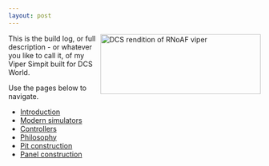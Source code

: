 ```yaml
---
layout: post
---
```


<a href="/viperpit/images/viper_phase.png" border="0"><img align="right" width="320" height="120" src="/viperpit/images/viper_phase.png" alt="DCS rendition of RNoAF viper" /></a>

This is the build log, or full description - or whatever you like to call it, of my Viper Simpit built for DCS World.

Use the pages below to navigate.


* [Introduction](./articles/intro.html)
* [Modern simulators](./articles/back.html)
* [Controllers](./articles/controllers.md)
* [Philosophy](./articles/methodology.md)
* [Pit construction](./articles/pitframe.md)
* [Panel construction](./articles/panels.md)
